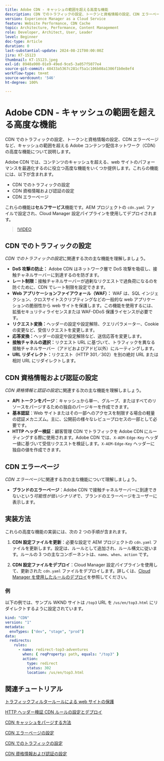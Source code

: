 ```yaml
---
title: Adobe CDN - キャッシュの範囲を超える高度な機能
description: CDN でのトラフィックの設定、トークンと資格情報の設定、CDN エラーページなど、キャッシュの範囲を超える Adobe CDN の高度な機能について説明します。
version: Experience Manager as a Cloud Service
feature: Website Performance, CDN Cache
topic: Architecture, Performance, Content Management
role: Developer, Architect, User, Leader
level: Beginner
doc-type: Article
duration: 0
last-substantial-update: 2024-08-21T00:00:00Z
jira: KT-15123
thumbnail: KT-15123.jpeg
exl-id: 8948a900-01e9-49ed-9ce5-3a057f5077e4
source-git-commit: 48433a5367c281cf5a1c106b08a1306f1b0e8ef4
workflow-type: tm+mt
source-wordcount: '546'
ht-degree: 100%

---
```


# Adobe CDN - キャッシュの範囲を超える高度な機能

CDN でのトラフィックの設定、トークンと資格情報の設定、CDN エラーページなど、キャッシュの範囲を超える Adobe コンテンツ配信ネットワーク（CDN）の高度な機能について説明します。

Adobe CDN では、コンテンツのキャッシュを超える、web サイトのパフォーマンスを最適化するのに役立つ高度な機能をいくつか提供します。これらの機能には、以下が含まれます。

- CDN でのトラフィックの設定
- CDN 資格情報および認証の設定
- CDN エラーページ

これらの機能は&#x200B;**セルフサービス**&#x200B;機能です。AEM プロジェクトの `cdn.yaml` ファイルで設定され、Cloud Manager 設定パイプラインを使用してデプロイされます。

>[!VIDEO](https://video.tv.adobe.com/v/3433104?quality=12&learn=on)

## CDN でのトラフィックの設定

_CDN でのトラフィックの設定_&#x200B;に関連する次の主な機能を理解しましょう。

- **DoS 攻撃の防止：** Adobe CDN はネットワーク層で DoS 攻撃を吸収し、接触チャネルサーバーに到達するのを防ぎます。
- **レート制限：**&#x200B;接触チャネルサーバーが過剰なリクエストで過負荷になるのを防ぐために、CDN でレート制限を設定できます。
- **Web アプリケーションファイアウォール（WAF）：** WAF は、SQL インジェクション、クロスサイトスクリプティングなどの一般的な web アプリケーションの脆弱性から web サイトを保護します。この機能を使用するには、拡張セキュリティライセンスまたは WAF-DDoS 保護ライセンスが必要です。
- **リクエスト変換：**&#x200B;ヘッダーの設定や設定解除、クエリパラメーター、Cookie の変更など、受信リクエストを変更します。
- **応答変換：**&#x200B;ヘッダーの設定や設定解除など、送信応答を変更します。
- **接触チャネルの選択：**&#x200B;リクエスト URL に基づいて、トラフィックを異なる接触チャネルサーバー（アドビおよびアドビ以外）にルーティングします。
- **URL リダイレクト：**&#x200B;リクエスト（HTTP 301／302）を別の絶対 URL または相対 URL にリダイレクトします。

## CDN 資格情報および認証の設定

_CDN 資格情報と認証の設定_&#x200B;に関連する次の主な機能を理解しましょう。

- **API トークンをパージ**：キャッシュから単一、グループ、またはすべてのリソースをパージするための独自のパージキーを作成できます。
- **基本認証**：Web サイトまたはその一部へのアクセスを制限する場合の軽量の認証メカニズム。主に、公開前の様々なレビュープロセスの一部として必要です。
- **HTTP ヘッダー検証**：顧客管理 CDN でトラフィックを Adobe CDN にルーティングする際に使用されます。Adobe CDN では、`X-AEM-Edge-Key` ヘッダー値に基づいて受信リクエストを検証します。`X-AEM-Edge-Key` ヘッダーに独自の値を作成できます。

## CDN エラーページ

_CDN エラーページ_&#x200B;に関連する次の主な機能について理解しましょう。

- **ブランドのエラーページ**：Adobe CDN で接触チャネルサーバーに到達できないという&#x200B;_可能性が低いシナリオ_&#x200B;で、ブランドのエラーページをユーザーに表示します。

## 実装方法

これらの高度な機能の実装には、次の 2 つの手順が含まれます。

1. **CDN 設定ファイルを更新**：必要な設定で AEM プロジェクトの `cdn.yaml` ファイルを更新します。設定は、ルールとして追加され、ルール構文に従います。ルールの 3 つの主なコンポーネントは、`name`、`when`、`action` です。

2. **CDN 設定ファイルをデプロイ**：Cloud Manager 設定パイプラインを使用して、更新された `cdn.yaml` ファイルをデプロイします。詳しくは、[Cloud Manager を使用したルールのデプロイ](https://experienceleague.adobe.com/ja/docs/experience-manager-learn/cloud-service/security/traffic-filter-and-waf-rules/how-to-setup#deploy-rules-through-cloud-manager)を参照してください。

### 例

以下の例では、サンプル WKND サイトは `/top3` URL を `/us/en/top3.html` にリダイレクトするように設定されています。

```yaml
kind: "CDN"
version: "1"
metadata:
  envTypes: ["dev", "stage", "prod"]
data:
  redirects:
    rules:
      - name: redirect-top3-adventures
        when: { reqProperty: path, equals: "/top3" }
        action:
          type: redirect
          status: 302
          location: /us/en/top3.html
```

## 関連チュートリアル

[トラフィックフィルタールールによる web サイトの保護](https://experienceleague.adobe.com/ja/docs/experience-manager-learn/cloud-service/security/traffic-filter-and-waf-rules/overview)

[HTTP ヘッダー検証 CDN ルールの設定とデプロイ](https://experienceleague.adobe.com/ja/docs/experience-manager-learn/cloud-service/content-delivery/custom-domain-names-with-customer-managed-cdn#configure-and-deploy-http-header-validation-cdn-rule)

[CDN キャッシュをパージする方法](https://experienceleague.adobe.com/ja/docs/experience-manager-learn/cloud-service/caching/how-to/purge-cache)

[CDN エラーページの設定](https://experienceleague.adobe.com/ja/docs/experience-manager-learn/cloud-service/content-delivery/custom-error-pages#cdn-error-pages)

[CDN でのトラフィックの設定](https://experienceleague.adobe.com/ja/docs/experience-manager-cloud-service/content/implementing/content-delivery/cdn-configuring-traffic#client-side-redirectors)

[CDN 資格情報および認証の設定](https://experienceleague.adobe.com/ja/docs/experience-manager-cloud-service/content/implementing/content-delivery/cdn-credentials-authentication)

